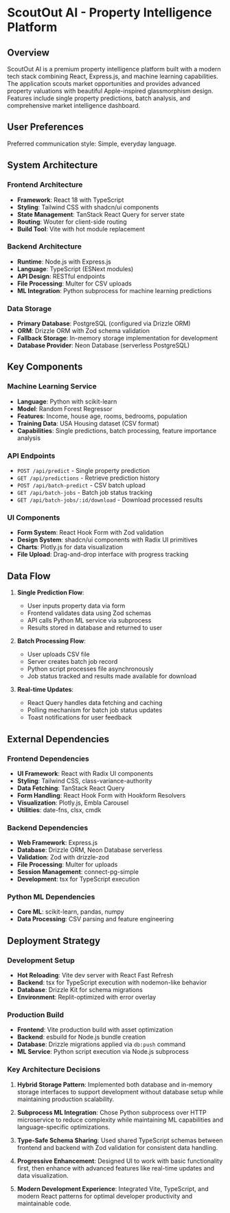# ScoutOut AI - Property Intelligence Platform

## Overview

ScoutOut AI is a premium property intelligence platform built with a modern tech stack combining React, Express.js, and machine learning capabilities. The application scouts market opportunities and provides advanced property valuations with beautiful Apple-inspired glassmorphism design. Features include single property predictions, batch analysis, and comprehensive market intelligence dashboard.

## User Preferences

Preferred communication style: Simple, everyday language.

## System Architecture

### Frontend Architecture
- **Framework**: React 18 with TypeScript
- **Styling**: Tailwind CSS with shadcn/ui components
- **State Management**: TanStack React Query for server state
- **Routing**: Wouter for client-side routing
- **Build Tool**: Vite with hot module replacement

### Backend Architecture
- **Runtime**: Node.js with Express.js
- **Language**: TypeScript (ESNext modules)
- **API Design**: RESTful endpoints
- **File Processing**: Multer for CSV uploads
- **ML Integration**: Python subprocess for machine learning predictions

### Data Storage
- **Primary Database**: PostgreSQL (configured via Drizzle ORM)
- **ORM**: Drizzle ORM with Zod schema validation
- **Fallback Storage**: In-memory storage implementation for development
- **Database Provider**: Neon Database (serverless PostgreSQL)

## Key Components

### Machine Learning Service
- **Language**: Python with scikit-learn
- **Model**: Random Forest Regressor
- **Features**: Income, house age, rooms, bedrooms, population
- **Training Data**: USA Housing dataset (CSV format)
- **Capabilities**: Single predictions, batch processing, feature importance analysis

### API Endpoints
- `POST /api/predict` - Single property prediction
- `GET /api/predictions` - Retrieve prediction history
- `POST /api/batch-predict` - CSV batch upload
- `GET /api/batch-jobs` - Batch job status tracking
- `GET /api/batch-jobs/:id/download` - Download processed results

### UI Components
- **Form System**: React Hook Form with Zod validation
- **Design System**: shadcn/ui components with Radix UI primitives
- **Charts**: Plotly.js for data visualization
- **File Upload**: Drag-and-drop interface with progress tracking

## Data Flow

1. **Single Prediction Flow**:
   - User inputs property data via form
   - Frontend validates data using Zod schemas
   - API calls Python ML service via subprocess
   - Results stored in database and returned to user

2. **Batch Processing Flow**:
   - User uploads CSV file
   - Server creates batch job record
   - Python script processes file asynchronously
   - Job status tracked and results made available for download

3. **Real-time Updates**:
   - React Query handles data fetching and caching
   - Polling mechanism for batch job status updates
   - Toast notifications for user feedback

## External Dependencies

### Frontend Dependencies
- **UI Framework**: React with Radix UI components
- **Styling**: Tailwind CSS, class-variance-authority
- **Data Fetching**: TanStack React Query
- **Form Handling**: React Hook Form with Hookform Resolvers
- **Visualization**: Plotly.js, Embla Carousel
- **Utilities**: date-fns, clsx, cmdk

### Backend Dependencies
- **Web Framework**: Express.js
- **Database**: Drizzle ORM, Neon Database serverless
- **Validation**: Zod with drizzle-zod
- **File Processing**: Multer for uploads
- **Session Management**: connect-pg-simple
- **Development**: tsx for TypeScript execution

### Python ML Dependencies
- **Core ML**: scikit-learn, pandas, numpy
- **Data Processing**: CSV parsing and feature engineering

## Deployment Strategy

### Development Setup
- **Hot Reloading**: Vite dev server with React Fast Refresh
- **Backend**: tsx for TypeScript execution with nodemon-like behavior
- **Database**: Drizzle Kit for schema migrations
- **Environment**: Replit-optimized with error overlay

### Production Build
- **Frontend**: Vite production build with asset optimization
- **Backend**: esbuild for Node.js bundle creation
- **Database**: Drizzle migrations applied via `db:push` command
- **ML Service**: Python script execution via Node.js subprocess

### Key Architecture Decisions

1. **Hybrid Storage Pattern**: Implemented both database and in-memory storage interfaces to support development without database setup while maintaining production scalability.

2. **Subprocess ML Integration**: Chose Python subprocess over HTTP microservice to reduce complexity while maintaining ML capabilities and language-specific optimizations.

3. **Type-Safe Schema Sharing**: Used shared TypeScript schemas between frontend and backend with Zod validation for consistent data handling.

4. **Progressive Enhancement**: Designed UI to work with basic functionality first, then enhance with advanced features like real-time updates and data visualization.

5. **Modern Development Experience**: Integrated Vite, TypeScript, and modern React patterns for optimal developer productivity and maintainable code.